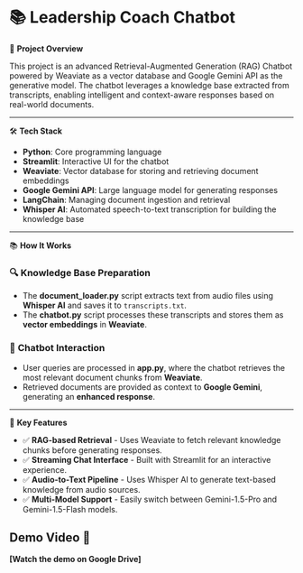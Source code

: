 # 📚 ****Leadership Coach Chatbot****

🚀 **Project Overview**

This project is an advanced Retrieval-Augmented Generation (RAG) Chatbot powered by Weaviate as a vector database and Google Gemini API as the generative model. The chatbot leverages a knowledge base extracted from transcripts, enabling intelligent and context-aware responses based on real-world documents.

---

🛠️ **Tech Stack**

- **Python**: Core programming language  
- **Streamlit**: Interactive UI for the chatbot  
- **Weaviate**: Vector database for storing and retrieving document embeddings  
- **Google Gemini API**: Large language model for generating responses  
- **LangChain**: Managing document ingestion and retrieval  
- **Whisper AI**: Automated speech-to-text transcription for building the knowledge base  

---

📚 **How It Works**

### 🔍 **Knowledge Base Preparation**
- The **document_loader.py** script extracts text from audio files using **Whisper AI** and saves it to `transcripts.txt`.  
- The **chatbot.py** script processes these transcripts and stores them as **vector embeddings** in **Weaviate**.  

### 🤖 **Chatbot Interaction**
- User queries are processed in **app.py**, where the chatbot retrieves the most relevant document chunks from **Weaviate**.  
- Retrieved documents are provided as context to **Google Gemini**, generating an **enhanced response**.  

---

🎯 **Key Features**

- ✅ **RAG-based Retrieval** - Uses Weaviate to fetch relevant knowledge chunks before generating responses.  
- ✅ **Streaming Chat Interface** - Built with Streamlit for an interactive experience.  
- ✅ **Audio-to-Text Pipeline** - Uses Whisper AI to generate text-based knowledge from audio sources.  
- ✅ **Multi-Model Support** - Easily switch between Gemini-1.5-Pro and Gemini-1.5-Flash models.

##  ****Demo Video**** 🎥

**[Watch the demo on Google Drive]** 












